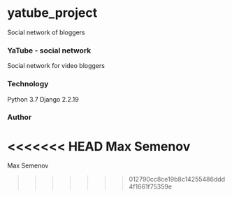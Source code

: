 # yatube_project
Social network of bloggers
### YaTube - social network
Social network for video bloggers
### Technology
Python 3.7
Django 2.2.19

### Author
<<<<<<< HEAD
Max Semenov
=======
Max Semenov
>>>>>>> 012790cc8ce19b8c14255486ddd4f1661f75359e

